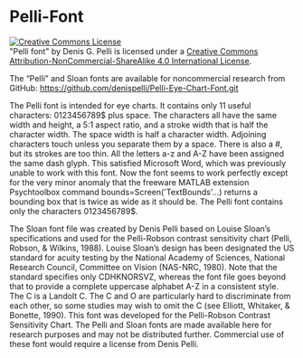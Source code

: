 # Pelli-Font
<a rel="license" href="http://creativecommons.org/licenses/by-nc-sa/4.0/"><img alt="Creative Commons License" style="border-width:0" src="https://i.creativecommons.org/l/by-nc-sa/4.0/88x31.png" /></a><br />"Pelli font" by Denis G. Pelli is licensed under a <a rel="license" href="http://creativecommons.org/licenses/by-nc-sa/4.0/">Creative Commons Attribution-NonCommercial-ShareAlike 4.0 International License</a>.

The “Pelli” and Sloan fonts are available for noncommercial research from GitHub:
https://github.com/denispelli/Pelli-Eye-Chart-Font.git

The Pelli font is intended for eye charts. It contains only 11 useful characters: 0123456789$ plus space. The characters all have the same width and height, a 5:1 aspect ratio, and a stroke width that is half the character width. The space width is half a character width. Adjoining characters touch unless you separate them by a space. There is also a #, but its strokes are too thin. All the letters a-z and A-Z have been assigned the same dash glyph. This satisfied Microsoft Word, which was previously unable to work with this font. Now the font seems to work perfectly except for the very minor anomaly that the freeware MATLAB extension Psychtoolbox command bounds=Screen('TextBounds'...) returns a bounding box that is twice as wide as it should be. The Pelli font contains only the characters 0123456789$. 

The Sloan font file was created by Denis Pelli based on Louise Sloan’s specifications and used for the Pelli-Robson contrast sensitivity chart (Pelli, Robson, & Wilkins, 1988). Louise Sloan’s design has been designated the US standard for acuity testing by the National Academy of Sciences, National Research Council, Committee on Vision (NAS-NRC, 1980). Note that the standard specifies only CDHKNORSVZ, whereas the font file goes beyond that to provide a complete uppercase alphabet A-Z in a consistent style. The C is a Landolt C. The C and O are particularly hard to discriminate from each other, so some studies may wish to omit the C (see Elliott, Whitaker, & Bonette, 1990). This font was developed for the Pelli-Robson Contrast Sensitivity Chart. The Pelli and Sloan fonts are made available here for research purposes and may not be distributed further. Commercial use of these font would require a license from Denis Pelli.

